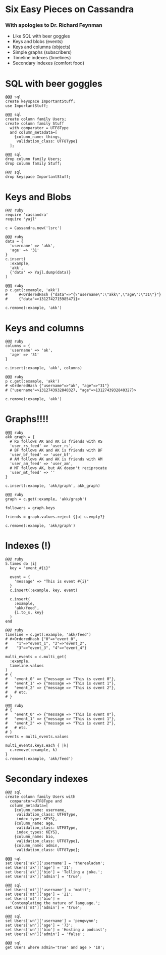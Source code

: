 <!SLIDE title center>
# Six Easy Pieces on Cassandra #

### With apologies to Dr. Richard Feynman

<!SLIDE bullets incremental>

* Like SQL with beer goggles
* Keys and blobs (events)
* Keys and columns (objects)
* Simple graphs (subscribers)
* Timeline indexes (timelines)
* Secondary indexes (comfort food)

<!SLIDE center>

# SQL with beer goggles


<!SLIDE code>

    @@@ sql
    create keyspace ImportantStuff;
    use ImportantStuff;

<!SLIDE code>

    @@@ sql
    create column family Users;
    create column family Stuff 
      with comparator = UTF8Type
      and column_metadata=[
        {column_name: things, 
         validation_class: UTF8Type}
      ];

<!SLIDE code>

    @@@ sql
    drop column family Users;
    drop column family Stuff;

<!SLIDE code>

    @@@ sql
    drop keyspace ImportantStuff;

<!SLIDE center>

# Keys and Blobs

<!SLIDE code>

    @@@ ruby
    require 'cassandra'
    require 'yajl'

    c = Cassandra.new('lsrc')

<!SLIDE code>

    @@@ ruby
    data = {
      'username' => 'akk',
      'age' => '31'
    }
    c.insert(
      :example, 
      'akk', 
      {'data' => Yajl.dump(data)}
    )

<!SLIDE code>

    @@@ ruby
    p c.get(:example, 'akk')
    #     #<OrderedHash {"data"=>"{\"username\":\"akk\",\"age\":\"31\"}"}
    #     {"data"=>1312742715985471}>

    c.remove(:example, 'akk')

<!SLIDE center>

# Keys and columns

<!SLIDE code>

    @@@ ruby
    columns = {
      'username' => 'ak',
      'age' => '31'
    }

    c.insert(:example, 'akk', columns)

<!SLIDE code>

    @@@ ruby
    p c.get(:example, 'akk')
    # <OrderedHash {"username"=>"ak", "age"=>"31"}
    # {"username"=>1312743932840327, "age"=>1312743932840327}>

    c.remove(:example, 'akk')

<!SLIDE center>

# Graphs!!!!

<!SLIDE code>

    @@@ ruby
    akk_graph = {
      # RS follows AK and AK is friends with RS
      'user_rs_feed' => 'user_rs',
      # BF follows AK and AK is friends with BF
      'user_bf_feed' => 'user_bf',       
      # AM follows AK and AK is friends with AM
      'user_am_feed' => 'user_am',       
      # MT follows AK, but AK doesn't reciprocate
      'user_mt_feed' => '' 
    }

    c.insert(:example, 'akk/graph', akk_graph)

<!SLIDE code>

    @@@ ruby
    graph = c.get(:example, 'akk/graph')

    followers = graph.keys

    friends = graph.values.reject {|u| u.empty?}

    c.remove(:example, 'akk/graph')

<!SLIDE center>

# Indexes (!)


<!SLIDE code>

    @@@ ruby
    5.times do |i|
      key = "event_#{i}"

      event = {
        'message' => "This is event #{i}"
      }
      c.insert(:example, key, event)

      c.insert(
        :example, 
        'akk/feed', 
        {i.to_s, key}
      )
    end

<!SLIDE code>

    @@@ ruby
    timeline = c.get(:example, 'akk/feed')
    # #<OrderedHash {"0"=>"event_0", 
    #    "1"=>"event_1", "2"=>"event_2", 
    #    "3"=>"event_3", "4"=>"event_4"}

    multi_events = c.multi_get(
      :example, 
      timeline.values
    )
    # {
    #   "event_0" => {"message => "This is event 0"},
    #   "event_1" => {"message => "This is event 1"},
    #   "event_2" => {"message => "This is event 2"},
    #   # etc.
    # }

<!SLIDE code>

    @@@ ruby
    # {
    #   "event_0" => {"message => "This is event 0"},
    #   "event_1" => {"message => "This is event 1"},
    #   "event_2" => {"message => "This is event 2"},
    #   # etc.
    # }
    events = multi_events.values

    multi_events.keys.each { |k| 
      c.remove(:example, k)
    }
    c.remove(:example, 'akk/feed')

<!SLIDE center>

# Secondary indexes


<!SLIDE code>

    @@@ sql
    create column family Users with
      comparator=UTF8Type and
      column_metadata=[
        {column_name: username, 
         validation_class: UTF8Type, 
         index_type: KEYS},
        {column_name: age, 
         validation_class: UTF8Type, 
         index_types: KEYS},
        {column_name: bio, 
         validation_class: UTF8Type},
        {column_name: admin, 
         validation_class: UTF8Type];

<!SLIDE code>

    @@@ sql
    set Users['ak']['username'] = 'therealadam';
    set Users['ak']['age'] = '31';
    set Users['ak']['bio'] = 'Telling a joke.';
    set Users['ak']['admin'] = 'true';

<!SLIDE code>

    @@@ sql
    set Users['mt']['username'] = 'mattt';
    set Users['mt']['age'] = '21';
    set Users['mt']['bio'] = 
      'Contemplating the nature of language.';
    set Users['mt']['admin'] = 'true';

<!SLIDE code>

    @@@ sql
    set Users['wn']['username'] = 'pengwynn';
    set Users['wn']['age'] = '73';
    set Users['wn']['bio'] = 'Hosting a podcast';
    set Users['wn']['admin'] = 'false';

<!SLIDE code>

    @@@ sql
    get Users where admin='true' and age > '18';

